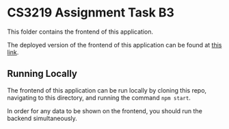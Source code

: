 # CS3219 Assignment Task B3

This folder contains the frontend of this application. 

The deployed version of the frontend of this application can be found at [this link](https://cs3219-assignment-b-frontend.et.r.appspot.com/).

## Running Locally

The frontend of this application can be run locally by cloning this repo, navigating to this directory, and running the command `npm start`. 

In order for any data to be shown on the frontend, you should run the backend simultaneously. 